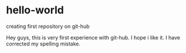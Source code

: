 # hello-world
creating first repository on git-hub

Hey guys, this is very first experience with git-hub. I hope i like it.
I have corrected my spelling mistake.
